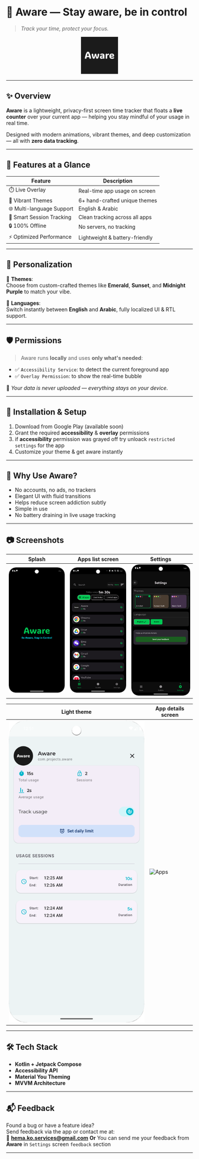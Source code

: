 # 🧠 Aware — Stay aware, be in control

> _Track your time, protect your focus._

<div align="center">
  <img src="app/src/main/res/drawable/play_store_512.png" width="100" height="100" style="border-radius: 50;" />
</div>

---

## ✨ Overview

**Aware** is a lightweight, privacy-first screen time tracker that floats a **live counter** over your current app — helping you stay mindful of your usage in real time.

Designed with modern animations, vibrant themes, and deep customization — all with **zero data tracking**.

---

## 🚀 Features at a Glance

| Feature                     | Description                      |
|----------------------------|----------------------------------|
| ⏱️ Live Overlay            | Real-time app usage on screen     |
| 🎨 Vibrant Themes           | 6+ hand-crafted unique themes     |
| 🌐 Multi-language Support   | English & Arabic                  |
| 🧩 Smart Session Tracking   | Clean tracking across all apps    |
| 🔒 100% Offline             | No servers, no tracking           |
| ⚡ Optimized Performance     | Lightweight & battery-friendly    |

---

## 🌈 Personalization

🔹 **Themes**:  
Choose from custom-crafted themes like **Emerald**, **Sunset**, and **Midnight Purple** to match your vibe.

🔸 **Languages**:  
Switch instantly between **English** and **Arabic**, fully localized UI & RTL support.

---

## 🛡 Permissions

> Aware runs **locally** and uses **only what's needed**:

- ✅ `Accessibility Service`: to detect the current foreground app
- ✅ `Overlay Permission`: to show the real-time bubble

📢 _Your data is never uploaded — everything stays on your device._

---

## 📲 Installation & Setup

1. Download from Google Play (available soon)
2. Grant the required **accessibility** & **overlay** permissions
3. if **accessibility** permission was grayed off try unloack `restricted settings` for the app
4. Customize your theme & get aware instantly

---

## 🧭 Why Use Aware?

- No accounts, no ads, no trackers
- Elegant UI with fluid transitions
- Helps reduce screen addiction subtly
- Simple in use
- No battery draining in live usage tracking

---

## 📷 Screenshots

| Splash | Apps list screen | Settings 
|--------------|---------------|----------|
| ![splash](screenshots/splash.png) | ![Apps](screenshots/home.png) | ![Settings](screenshots/settings.png) |

| Light theme | App details screen |
|--------------|---------------|
| ![light theme](screenshots/light.png) | ![Apps](screenshots/app_screen.png) | 
---


## 🛠 Tech Stack

- **Kotlin + Jetpack Compose**
- **Accessibility API**
- **Material You Theming**
- **MVVM Architecture**

---

## 📬 Feedback

Found a bug or have a feature idea?  
Send feedback via the app or contact me at:  
📧 **hema.ko.services@gmail.com**
**Or**
You can send me your feedback from **Aware** in `Settings` screen `feedback` section

---
